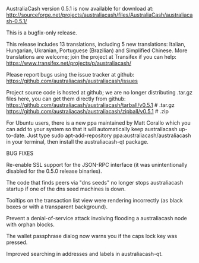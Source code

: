 AustraliaCash version 0.5.1 is now available for download at:
http://sourceforge.net/projects/australiacash/files/AustraliaCash/australiacash-0.5.1/

This is a bugfix-only release.

This release includes 13 translations, including 5 new translations:
Italian, Hungarian, Ukranian, Portuguese (Brazilian) and Simplified Chinese.
More translations are welcome; join the project at Transifex if you can help:
https://www.transifex.net/projects/p/australiacash/

Please report bugs using the issue tracker at github:
https://github.com/australiacash/australiacash/issues

Project source code is hosted at github; we are no longer
distributing .tar.gz files here, you can get them
directly from github:
https://github.com/australiacash/australiacash/tarball/v0.5.1  # .tar.gz
https://github.com/australiacash/australiacash/zipball/v0.5.1  # .zip

For Ubuntu users, there is a new ppa maintained by Matt Corallo which
you can add to your system so that it will automatically keep
australiacash up-to-date.  Just type
sudo apt-add-repository ppa:australiacash/australiacash
in your terminal, then install the australiacash-qt package.


BUG FIXES

Re-enable SSL support for the JSON-RPC interface (it was unintentionally
disabled for the 0.5.0 release binaries).

The code that finds peers via "dns seeds" no longer stops australiacash startup
if one of the dns seed machines is down.

Tooltips on the transaction list view were rendering incorrectly (as black boxes
or with a transparent background).

Prevent a denial-of-service attack involving flooding a australiacash node with
orphan blocks.

The wallet passphrase dialog now warns you if the caps lock key was pressed.

Improved searching in addresses and labels in australiacash-qt.
